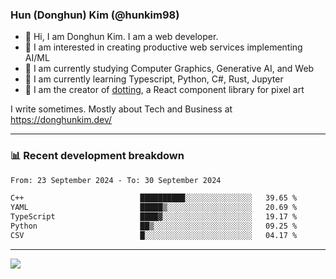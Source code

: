 ### Hun (Donghun) Kim (@hunkim98)

- 👋 Hi, I am Donghun Kim. I am a web developer. 
- 🤔 I am interested in creating productive web services implementing AI/ML
- 🔭 I am currently studying Computer Graphics, Generative AI, and Web 
- 🌱 I am currently learning Typescript, Python, C#, Rust, Jupyter
- 🎨 I am the creator of [dotting](https://github.com/hunkim98/dotting), a React component library for pixel art

I write sometimes. Mostly about Tech and Business at https://donghunkim.dev/

---
### 📊 Recent development breakdown
<!--START_SECTION:waka-->

```txt
From: 23 September 2024 - To: 30 September 2024

C++                          ██████████░░░░░░░░░░░░░░░   39.65 %
YAML                         █████▒░░░░░░░░░░░░░░░░░░░   20.69 %
TypeScript                   ████▓░░░░░░░░░░░░░░░░░░░░   19.17 %
Python                       ██▒░░░░░░░░░░░░░░░░░░░░░░   09.25 %
CSV                          █░░░░░░░░░░░░░░░░░░░░░░░░   04.17 %
```

<!--END_SECTION:waka-->
---

<!-- <div align='center'> -->
  <img align="center" src="https://github-readme-stats.vercel.app/api?username=hunkim98&theme=dark&show_icons=true"/>
<!-- </div> -->
<!--
**hunkim98/hunkim98** is a ✨ _special_ ✨ repository because its `README.md` (this file) appears on your GitHub profile.

Here are some ideas to get you started:

- 🔭 I’m currently working on ...
- 🌱 I’m currently learning ...
- 👯 I’m looking to collaborate on ...
- 🤔 I’m looking for help with ...
- 💬 Ask me about ...
- 📫 How to reach me: ...
- 😄 Pronouns: ...
- ⚡ Fun fact: ...
-->
